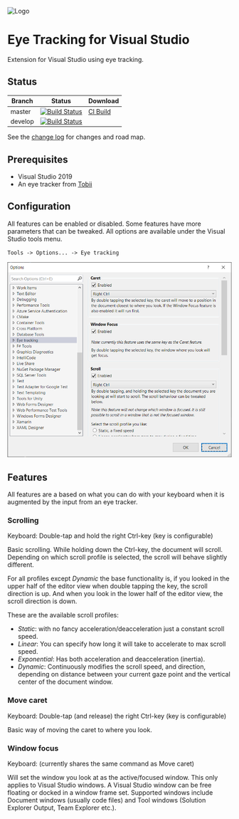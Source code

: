 ![Logo](source/EyeTrackingVsix/Resources/logo-eye-code-90.png)

# Eye Tracking for Visual Studio

Extension for Visual Studio using eye tracking.

## Status

Branch | Status | Download
------ | ------ | --------
master |  [![Build Status](https://danielsa.visualstudio.com/vs-eye-tracking/_apis/build/status/vs-eye-tracking-CI?branchName=master)](https://danielsa.visualstudio.com/vs-eye-tracking/_build/latest?definitionId=14&branchName=master) | [CI Build](http://vsixgallery.com/extension/65bd244c-48a0-46af-953a-0fb433e5343d/)
develop | [![Build Status](https://danielsa.visualstudio.com/vs-eye-tracking/_apis/build/status/vs-eye-tracking-CI?branchName=develop)](https://danielsa.visualstudio.com/vs-eye-tracking/_build/latest?definitionId=14&branchName=develop)

See the [change log](CHANGELOG.md) for changes and road map.

## Prerequisites

* Visual Studio 2019
* An eye tracker from [Tobii](https://gaming.tobii.com/products/)

## Configuration

All features can be enabled or disabled. Some features have more parameters that can be tweaked. All options are available under the Visual Studio tools menu.

    Tools -> Options... -> Eye tracking

![Options GUI](docs/options_gui.png)

## Features

All features are a based on what you can do with your keyboard when it is augmented by the input from an eye tracker.

### Scrolling

Keyboard: Double-tap and hold the right Ctrl-key (key is configurable)

Basic scrolling. While holding down the Ctrl-key, the document will scroll.
Depending on which scroll profile is selected, the scroll will behave slightly different.

For all profiles except _Dynamic_ the base functionality is, if you looked in the upper half of the editor view when double tapping the key, the scroll direction is up.
And when you look in the lower half of the editor view, the scroll direction is down.

These are the available scroll profiles:

* _Static_: with no fancy acceleration/deacceleration just a constant scroll speed.
* _Linear_: You can specify how long it will take to accelerate to max scroll speed.
* _Exponential_: Has both acceleration and deacceleration (inertia).
* _Dynamic_: Continuously modifies the scroll speed, and direction, depending on distance between your current gaze point and the vertical center of the document window.

### Move caret

Keyboard: Double-tap (and release) the right Ctrl-key (key is configurable)

Basic way of moving the caret to where you look.

### Window focus

Keyboard: (currently shares the same command as Move caret)

Will set the window you look at as the active/focused window. This only applies to Visual Studio windows. A Visual Studio window can be free floating or docked in a window frame set. Supported windows include Document windows (usually code files) and Tool windows (Solution Explorer Output, Team Explorer etc.).
